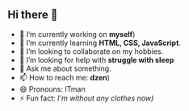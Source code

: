 ## Hi there 👋

<!--
**SerikJSH/SerikJSH** is a ✨ _special_ ✨ repository because its `README.md` (this file) appears on your GitHub profile.

Here are some ideas to get you started:
-->
- 🔭 I’m currently working on **myself**)
- 🌱 I’m currently learning **HTML, CSS, JavaScript**.
- 👯 I’m looking to collaborate on my hobbies.
- 🤔 I’m looking for help with **struggle with sleep**
- 💬 Ask me about something.
- 📫 How to reach me: **dzen**)
- 😄 Pronouns: ITman
- ⚡ Fun fact: *I'm without any clothes now)*

